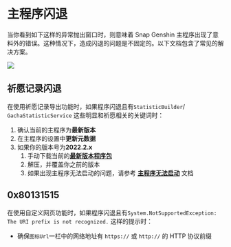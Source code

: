 # 主程序闪退

当你看到如下这样的异常抛出窗口时，则意味着 Snap Genshin 主程序出现了意料外的错误。这种情况下，造成闪退的问题是不固定的。以下文档包含了常见的解决方案。

![](https://image.snapgenshin.com/imgs/2022/05/31/c7d171b4c20671e1.png)

## 祈愿记录闪退

在使用祈愿记录导出功能时，如果程序闪退且有`StatisticBuilder`/ `GachaStatisticService` 这些明显和祈愿相关的关键词时：

1. 确认当前的主程序为**最新版本**
2. 在主程序的设置中**更新元数据**
3. 如果你的版本号为**2022.2.x**
   1. 手动下载当前的[**最新版本程序包**](https://resource.snapgenshin.com/Publish.zip)
   2. 解压，并覆盖你之前的版本
   3. 如果出现主程序无法启动的问题，请参考 [**主程序无法启动**](https://www.snapgenshin.com/documents/FAQ/failed-load.html) 文档

## 0x80131515

在使用自定义网页功能时，如果程序闪退且有`System.NotSupportedException: The URI prefix is not recognized.` 这样的提示时：

- 确保`图标Url`一栏中的网络地址有 `https://` 或 `http://` 的 HTTP 协议前缀



